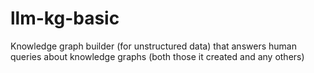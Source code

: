 # llm-kg-basic
Knowledge graph builder (for unstructured data) that answers human queries about knowledge graphs (both those it created and any others)
